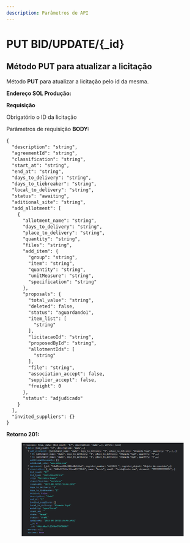 ```yaml
---
description: Parâmetros de API
---
```


# PUT BID/UPDATE/{\_id}

## Método PUT para atualizar a licitação

Método **PUT** para atualizar a licitação pelo id da mesma.

**Endereço SOL Produção:**&#x20;

**Requisição**

Obrigatório o ID da licitação

Parâmetros de requisição **BODY:**

```
{
  "description": "string",
  "agreementId": "string",
  "classification": "string",
  "start_at": "string",
  "end_at": "string",
  "days_to_delivery": "string",
  "days_to_tiebreaker": "string",
  "local_to_delivery": "string",
  "status": "awaiting",
  "aditional_site": "string",
  "add_allotment": [
    {
      "allotment_name": "string",
      "days_to_delivery": "string",
      "place_to_delivery": "string",
      "quantity": "string",
      "files": "string",
      "add_item": {
        "group": "string",
        "item": "string",
        "quantity": "string",
        "unitMeasure": "string",
        "specification": "string"
      },
      "proposals": {
        "total_value": "string",
        "deleted": false,
        "status": "aguardando1",
        "item_list": [
          "string"
        ],
        "licitacaoId": "string",
        "proposedById": "string",
        "allotmentIds": [
          "string"
        ],
        "file": "string",
        "association_accept": false,
        "supplier_accept": false,
        "freight": 0
      },
      "status": "adjudicado"
    }
  ],
  "invited_suppliers": {}
}
```

**Retorno 201:**

<figure><img src="../../.gitbook/assets/Screenshot_13 (1).png" alt=""><figcaption></figcaption></figure>

